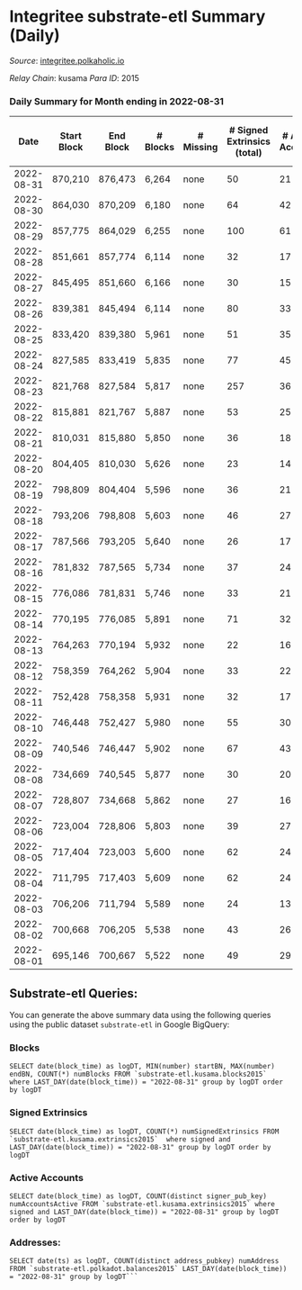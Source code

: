 # Integritee substrate-etl Summary (Daily)

_Source_: [integritee.polkaholic.io](https://integritee.polkaholic.io)

*Relay Chain*: kusama
*Para ID*: 2015



### Daily Summary for Month ending in 2022-08-31


| Date | Start Block | End Block | # Blocks | # Missing | # Signed Extrinsics (total) | # Active Accounts | # Addresses with Balances | # Events | # Transfers | # XCM Transfers In | # XCM Transfers Out |
| ---- | ----------- | --------- | -------- | --------- | --------------------------- | ----------------- | ------------------------- | -------- | ----------- | ------------------ | ------------------- |
| 2022-08-31 | 870,210 | 876,473 | 6,264 | none  | 50 | 21 | 12,600 | 12,808 | 29 ($49,408.86) | 2 ($0.38) |   |
| 2022-08-30 | 864,030 | 870,209 | 6,180 | none  | 64 | 42 | 12,598 | 12,691 | 33 ($2,090.46) |   |   |
| 2022-08-29 | 857,775 | 864,029 | 6,255 | none  | 100 | 61 | 12,594 | 13,039 | 56 ($1,245.09) |   |   |
| 2022-08-28 | 851,661 | 857,774 | 6,114 | none  | 32 | 17 | 12,583 | 12,396 | 21 ($1,649.09) |   |   |
| 2022-08-27 | 845,495 | 851,660 | 6,166 | none  | 30 | 15 | 12,579 | 12,496 | 21 ($2,669.28) |   |   |
| 2022-08-26 | 839,381 | 845,494 | 6,114 | none  | 80 | 33 | 12,575 | 12,636 | 64 ($7,190.07) |   |   |
| 2022-08-25 | 833,420 | 839,380 | 5,961 | none  | 51 | 35 | 12,574 | 12,201 | 32 ($2,666.11) |   |   |
| 2022-08-24 | 827,585 | 833,419 | 5,835 | none  | 77 | 45 | 12,573 | 17,849 | 1,311 ($217,953) |   |   |
| 2022-08-23 | 821,768 | 827,584 | 5,817 | none  | 257 | 36 | 11,587 | 12,946 | 231 ($18,276.40) |   | 1 ($0.34) |
| 2022-08-22 | 815,881 | 821,767 | 5,887 | none  | 53 | 25 | 11,583 | 12,066 | 34 ($19,632.50) |   |   |
| 2022-08-21 | 810,031 | 815,880 | 5,850 | none  | 36 | 18 | 11,574 | 11,894 | 24 ($17,590.81) |   |   |
| 2022-08-20 | 804,405 | 810,030 | 5,626 | none  | 23 | 14 | 11,571 | 11,376 | 17 ($1,653.22) |   |   |
| 2022-08-19 | 798,809 | 804,404 | 5,596 | none  | 36 | 21 | 11,571 | 11,381 | 24 ($3,683.46) |   |   |
| 2022-08-18 | 793,206 | 798,808 | 5,603 | none  | 46 | 27 | 11,571 | 11,451 | 24 ($33,688.80) |   |   |
| 2022-08-17 | 787,566 | 793,205 | 5,640 | none  | 26 | 17 | 11,568 | 11,411 | 11 ($1,159.15) |   |   |
| 2022-08-16 | 781,832 | 787,565 | 5,734 | none  | 37 | 24 | 11,567 | 11,676 | 20 ($85,271.45) |   |   |
| 2022-08-15 | 776,086 | 781,831 | 5,746 | none  | 33 | 21 | 11,566 | 11,676 | 22 ($6,303.87) |   |   |
| 2022-08-14 | 770,195 | 776,085 | 5,891 | none  | 71 | 32 | 11,565 | 12,161 | 48 ($10,002.13) |   |   |
| 2022-08-13 | 764,263 | 770,194 | 5,932 | none  | 22 | 16 | 11,565 | 11,982 | 15 ($1,299.42) |   |   |
| 2022-08-12 | 758,359 | 764,262 | 5,904 | none  | 33 | 22 | 11,564 | 11,984 | 21 ($1,751.00) |   |   |
| 2022-08-11 | 752,428 | 758,358 | 5,931 | none  | 32 | 17 | 11,561 | 12,038 | 17 ($3,657.02) |   |   |
| 2022-08-10 | 746,448 | 752,427 | 5,980 | none  | 55 | 30 | 11,557 | 12,261 | 39 ($26,232.40) |   | 1 ($7.61) |
| 2022-08-09 | 740,546 | 746,447 | 5,902 | none  | 67 | 43 | 11,551 | 12,161 | 42 ($17,838.55) |   | 1 ($157.35) |
| 2022-08-08 | 734,669 | 740,545 | 5,877 | none  | 30 | 20 | 11,545 | 11,922 | 19 ($17,473.02) |   |   |
| 2022-08-07 | 728,807 | 734,668 | 5,862 | none  | 27 | 16 | 11,539 | 11,878 | 20 ($1,456.29) |   |   |
| 2022-08-06 | 723,004 | 728,806 | 5,803 | none  | 39 | 27 | 11,537 | 11,807 | 21 ($8,607.02) |   |   |
| 2022-08-05 | 717,404 | 723,003 | 5,600 | none  | 62 | 24 | 11,534 | 11,525 | 49 ($73,485.71) |   |   |
| 2022-08-04 | 711,795 | 717,403 | 5,609 | none  | 62 | 24 | 11,533 | 11,576 | 50 ($421,053) |   |   |
| 2022-08-03 | 706,206 | 711,794 | 5,589 | none  | 24 | 13 | 11,518 | 11,313 | 20 ($289,767) |   |   |
| 2022-08-02 | 700,668 | 706,205 | 5,538 | none  | 43 | 26 | 11,515 | 11,298 | 27 ($3,384.18) |   |   |
| 2022-08-01 | 695,146 | 700,667 | 5,522 | none  | 49 | 29 | 11,515 | 11,312 | 33 ($40,952.71) | 1 ($6.76) |   |

## Substrate-etl Queries:
You can generate the above summary data using the following queries using the public dataset `substrate-etl` in Google BigQuery:


### Blocks
```
SELECT date(block_time) as logDT, MIN(number) startBN, MAX(number) endBN, COUNT(*) numBlocks FROM `substrate-etl.kusama.blocks2015`  where LAST_DAY(date(block_time)) = "2022-08-31" group by logDT order by logDT
```


### Signed Extrinsics
```
SELECT date(block_time) as logDT, COUNT(*) numSignedExtrinsics FROM `substrate-etl.kusama.extrinsics2015`  where signed and LAST_DAY(date(block_time)) = "2022-08-31" group by logDT order by logDT
```


### Active Accounts
```
SELECT date(block_time) as logDT, COUNT(distinct signer_pub_key) numAccountsActive FROM `substrate-etl.kusama.extrinsics2015` where signed and LAST_DAY(date(block_time)) = "2022-08-31" group by logDT order by logDT
```


### Addresses:
```
SELECT date(ts) as logDT, COUNT(distinct address_pubkey) numAddress FROM `substrate-etl.polkadot.balances2015` LAST_DAY(date(block_time)) = "2022-08-31" group by logDT```


